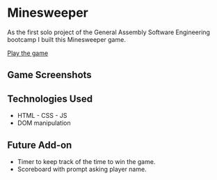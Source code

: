 # Minesweeper

As the first solo project of the General Assembly Software Engineering bootcamp I built this Minesweeper game.

[Play the game](https://reddyfede.github.io/Minesweeper/)

## Game Screenshots


## Technologies Used

- HTML - CSS - JS
- DOM manipulation

## Future Add-on

- Timer to keep track of the time to win the game.
- Scoreboard with prompt asking player name.
